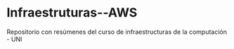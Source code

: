 # Infraestruturas--AWS
Repositorio con resúmenes  del curso de infraestructuras de la computación - UNI
